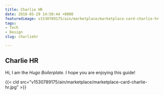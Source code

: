 ```yaml
---
title: Charlie HR
date: 2018-05-29 14:50:44 +0000
featuredimage: v1530789175/ain/marketplace/marketplace-card-charlie-hr.jpg
tags:
- Tech
- Design
slug: charliehr

---
```

## Charlie HR

Hi, I am the _Hugo Boilerplate_. I hope you are enjoying this guide!

{{< cld src="v1530789175/ain/marketplace/marketplace-card-charlie-hr.jpg" >}}